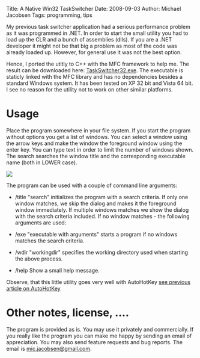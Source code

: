 Title: A Native Win32 TaskSwitcher
Date: 2008-09-03
Author: Michael Jacobsen
Tags: programming, tips

My previous task switcher application had a serious performance
problem as it was programmed in .NET. In order to start the small
utility you had to load up the CLR and a bunch of assemblies
(dlls). If you are a .NET developer it might not be that big a problem
as most of the code was already loaded up. However, for general use it
was not the best option.

Hence, I ported the utitly to C++ with the MFC framework to help
me. The result can be downloaded here:
[TaskSwitcher32.exe](/static/downloads/TaskSwitcher32.exe). The executable is
staticly linked with the MFC library and has no dependencies besides a
standard Windows system. It has been tested on XP 32 bit and Vista 64
bit. I see no reason for the utility not to work on other similar
platforms.

# Usage

Place the program somewhere in your file system. If you start the
program without options you get a list of windows. You can select a
window using the arrow keys and make the window the foreground window
using the enter key. You can type text in order to limit the number of
windows shown. The search searches the window title and the
corresponding executable name (both in LOWER case).

<img src="/images/TaskSwitcher/taskswitcherscreenshot.png">

The program can be used with a couple of command line arguments:


  * /title "search" initializes the program with a search
  criteria. If only one window matches, we skip the dialog and makes
  it the foreground window immediately. If multiple windows matches we
  show the dialog with the search criteria included. If no window
  matches - the following arguments are used:
  
  * /exe "executable with arguments" starts a program if no windows
  matches the search criteria. 
  
  * /wdir "workingdir" specifies the working directory used when
  starting the above process.

  
  * /help Show a small help  message.

Observe, that this little utility goes very well with AutoHotKey [see
previous article on AutoHotKey](//autohotkey1.html)

# Other notes, license, .... 

The program is provided as is. You may use it privately and
commercially. If you really like the program you can make me happy by
sending an email of appreciation. You may also send feature requests
and bug reports. The email is mic.jacobsen@gmail.com.
